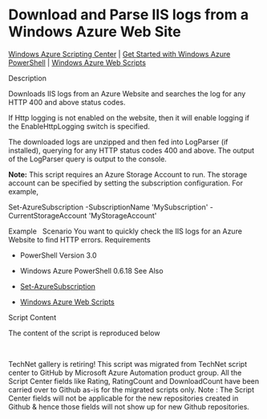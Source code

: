 ﻿Download and Parse IIS logs from a Windows Azure Web Site
=========================================================

            

[Windows Azure Scripting Center](http://www.windowsazure.com/en-us/documentation/scripts) |
[Get Started with Windows Azure PowerShell](http://go.microsoft.com/fwlink/?linkid=320929&clcid=0x409) |
[Windows Azure Web Scripts](http://www.windowsazure.com/en-us/documentation/scripts/index/?solution=web&service=all)

Description

Downloads IIS logs from an Azure Website and searches the log for any HTTP 400 and above status codes.


If Http logging is not enabled on the website, then it will enable logging if the EnableHttpLogging switch is specified.


The downloaded logs are unzipped and then fed into LogParser (if installed), querying for any HTTP status codes 400 and above. The output of the LogParser query is output to the console.


**Note:** This script requires an Azure Storage Account to run. The storage account can be specified by setting the subscription configuration. For example,


Set-AzureSubscription -SubscriptionName 'MySubscription' -CurrentStorageAccount 'MyStorageAccount'

Example
 
Scenario
You want to quickly check the IIS logs for an Azure Website to find HTTP errors.
Requirements

  *  PowerShell Version 3.0 
  *  Windows Azure PowerShell 0.6.18 
See Also

  *  [Set-AzureSubscription](http://msdn.microsoft.com/en-us/library/windowsazure/dn408531.aspx)

  *  [Windows Azure Web Scripts](http://www.windowsazure.com/en-us/documentation/scripts/index/?solution=web&service=all)

Script Content

The content of the script is reproduced below

 

        
    
TechNet gallery is retiring! This script was migrated from TechNet script center to GitHub by Microsoft Azure Automation product group. All the Script Center fields like Rating, RatingCount and DownloadCount have been carried over to Github as-is for the migrated scripts only. Note : The Script Center fields will not be applicable for the new repositories created in Github & hence those fields will not show up for new Github repositories.
